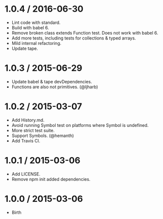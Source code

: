 1.0.4 / 2016-06-30
==================

  * Lint code with standard.
  * Build with babel 6.
  * Remove broken class extends Function test. Does not work with babel 6.
  * Add more tests, including tests for collections & typed arrays.
  * Mild internal refactoring.
  * Update tape.

1.0.3 / 2015-06-29
==================

  * Update babel & tape devDependencies.
  * Functions are also not primitives. (@ljharb)

1.0.2 / 2015-03-07
==================

  * Add History.md.
  * Avoid running Symbol test on platforms where Symbol is undefined.
  * More strict test suite.
  * Support Symbols. (@hemanth)
  * Add Travis CI.

1.0.1 / 2015-03-06
==================

  * Add LICENSE.
  * Remove npm init added dependencies.

1.0.0 / 2015-03-06
==================

  * Birth
